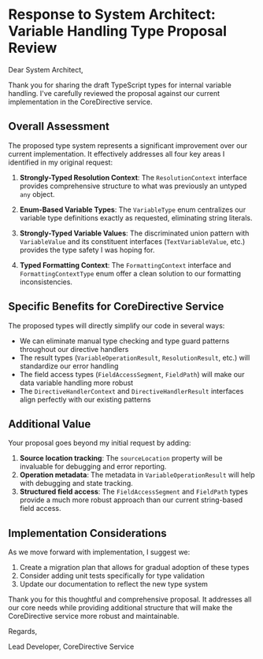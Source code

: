 # Response to System Architect: Variable Handling Type Proposal Review

Dear System Architect,

Thank you for sharing the draft TypeScript types for internal variable handling. I've carefully reviewed the proposal against our current implementation in the CoreDirective service.

## Overall Assessment

The proposed type system represents a significant improvement over our current implementation. It effectively addresses all four key areas I identified in my original request:

1. **Strongly-Typed Resolution Context**: The `ResolutionContext` interface provides comprehensive structure to what was previously an untyped `any` object.

2. **Enum-Based Variable Types**: The `VariableType` enum centralizes our variable type definitions exactly as requested, eliminating string literals.

3. **Strongly-Typed Variable Values**: The discriminated union pattern with `VariableValue` and its constituent interfaces (`TextVariableValue`, etc.) provides the type safety I was hoping for.

4. **Typed Formatting Context**: The `FormattingContext` interface and `FormattingContextType` enum offer a clean solution to our formatting inconsistencies.

## Specific Benefits for CoreDirective Service

The proposed types will directly simplify our code in several ways:

- We can eliminate manual type checking and type guard patterns throughout our directive handlers
- The result types (`VariableOperationResult`, `ResolutionResult`, etc.) will standardize our error handling
- The field access types (`FieldAccessSegment`, `FieldPath`) will make our data variable handling more robust
- The `DirectiveHandlerContext` and `DirectiveHandlerResult` interfaces align perfectly with our existing patterns

## Additional Value

Your proposal goes beyond my initial request by adding:

1. **Source location tracking**: The `sourceLocation` property will be invaluable for debugging and error reporting.
2. **Operation metadata**: The metadata in `VariableOperationResult` will help with debugging and state tracking.
3. **Structured field access**: The `FieldAccessSegment` and `FieldPath` types provide a much more robust approach than our current string-based field access.

## Implementation Considerations

As we move forward with implementation, I suggest we:

1. Create a migration plan that allows for gradual adoption of these types
2. Consider adding unit tests specifically for type validation
3. Update our documentation to reflect the new type system

Thank you for this thoughtful and comprehensive proposal. It addresses all our core needs while providing additional structure that will make the CoreDirective service more robust and maintainable.

Regards,

Lead Developer, CoreDirective Service